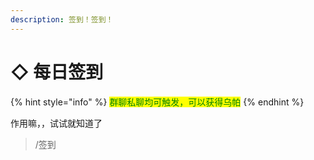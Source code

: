 ```yaml
---
description: 签到！签到！
---
```


# ◇ 每日签到

{% hint style="info" %}
<mark style="color:green;">群聊私聊均可触发，可以获得乌帕</mark>
{% endhint %}

作用嘛，，试试就知道了

> /签到
